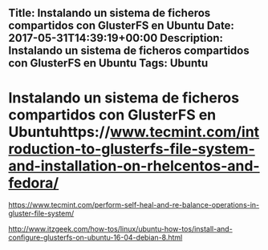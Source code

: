 Title: Instalando un sistema de ficheros compartidos con GlusterFS en Ubuntu
Date: 2017-05-31T14:39:19+00:00
Description: Instalando un sistema de ficheros compartidos con GlusterFS en Ubuntu
Tags: Ubuntu
---
# Instalando un sistema de ficheros compartidos con GlusterFS en Ubuntuhttps://www.tecmint.com/introduction-to-glusterfs-file-system-and-installation-on-rhelcentos-and-fedora/

https://www.tecmint.com/perform-self-heal-and-re-balance-operations-in-gluster-file-system/

http://www.itzgeek.com/how-tos/linux/ubuntu-how-tos/install-and-configure-glusterfs-on-ubuntu-16-04-debian-8.html